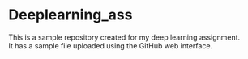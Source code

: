 # Deeplearning_ass


This is a sample repository created for my deep learning assignment.  
It has  a sample file uploaded using the GitHub web interface.
